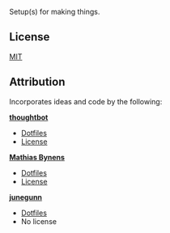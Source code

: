 Setup(s) for making things.

License
-------

[MIT](https://github.com/cwonrails/dotfiles/blob/master/LICENSE)


Attribution
-----------

Incorporates ideas and code by the following:

**[thoughtbot](https://github.com/thoughtbot)**

* [Dotfiles](https://github.com/thoughtbot/dotfiles)
* [License](https://github.com/thoughtbot/dotfiles/blob/master/LICENSE)

**[Mathias Bynens](https://github.com/mathiasbynens)**

* [Dotfiles](https://github.com/mathiasbynens/dotfiles)
* [License](https://github.com/mathiasbynens/dotfiles/blob/master/LICENSE-MIT.txt)

**[junegunn](https://github.com/junegunn)**

* [Dotfiles](https://github.com/junegunn/dotfiles)
* No license

